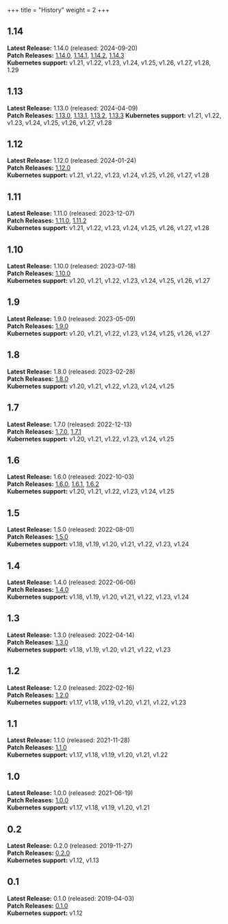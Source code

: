 +++
title = "History"
weight = 2
+++

## 1.14

**Latest Release:** 1.14.0 (released: 2024-09-20)\
**Patch Releases:** [1.14.0](../v1.14.0), [1.14.1](../v1.14.1), [1.14.2](../v1.14.2), [1.14.3](../v1.14.3)\
**Kubernetes support:**  v1.21, v1.22, v1.23, v1.24, v1.25, v1.26, v1.27, v1.28, 1.29

## 1.13

**Latest Release:** 1.13.0 (released: 2024-04-09)\
**Patch Releases:** [1.13.0](../v1.13.0), [1.13.1](../v1.13.1), [1.13.2](../v1.13.2), [1.13.3](../v1.13.3) 
**Kubernetes support:**  v1.21, v1.22, v1.23, v1.24, v1.25, v1.26, v1.27, v1.28

## 1.12

**Latest Release:** 1.12.0 (released: 2024-01-24)\
**Patch Releases:** [1.12.0](../v1.12.0)\
**Kubernetes support:**  v1.21, v1.22, v1.23, v1.24, v1.25, v1.26, v1.27, v1.28


## 1.11

**Latest Release:** 1.11.0 (released: 2023-12-07)\
**Patch Releases:** [1.11.0](../v1.11.0)\, [1.11.2](../v1.11.2)\
**Kubernetes support:**  v1.21, v1.22, v1.23, v1.24, v1.25, v1.26, v1.27, v1.28


## 1.10

**Latest Release:** 1.10.0 (released: 2023-07-18)\
**Patch Releases:** [1.10.0](../v1.10.0)\
**Kubernetes support:**  v1.20, v1.21, v1.22, v1.23, v1.24, v1.25, v1.26, v1.27

## 1.9

**Latest Release:** 1.9.0 (released: 2023-05-09)\
**Patch Releases:** [1.9.0](../v1.9.0)\
**Kubernetes support:**  v1.20, v1.21, v1.22, v1.23, v1.24, v1.25, v1.26, v1.27

## 1.8

**Latest Release:** 1.8.0 (released: 2023-02-28)\
**Patch Releases:** [1.8.0](../v1.8.0)\
**Kubernetes support:**  v1.20, v1.21, v1.22, v1.23, v1.24, v1.25

## 1.7

**Latest Release:** 1.7.0 (released: 2022-12-13)\
**Patch Releases:** [1.7.0](../v1.7.0), [1.7.1](../v1.7.1)\
**Kubernetes support:**  v1.20, v1.21, v1.22, v1.23, v1.24, v1.25

## 1.6

**Latest Release:** 1.6.0 (released: 2022-10-03)\
**Patch Releases:** [1.6.0](../v1.6.0), [1.6.1](../v1.6.1),  [1.6.2](../v1.6.2)\
**Kubernetes support:**  v1.20, v1.21, v1.22, v1.23, v1.24, v1.25

## 1.5

**Latest Release:** 1.5.0 (released: 2022-08-01)\
**Patch Releases:** [1.5.0](../v1.5.0)\
**Kubernetes support:**  v1.18, v1.19, v1.20, v1.21, v1.22, v1.23, v1.24

## 1.4

**Latest Release:** 1.4.0 (released: 2022-06-06)\
**Patch Releases:** [1.4.0](../v1.4.0)\
**Kubernetes support:**  v1.18, v1.19, v1.20, v1.21, v1.22, v1.23, v1.24


## 1.3

**Latest Release:** 1.3.0 (released: 2022-04-14)\
**Patch Releases:** [1.3.0](../v1.3.0)\
**Kubernetes support:**  v1.18, v1.19, v1.20, v1.21, v1.22, v1.23

## 1.2

**Latest Release:** 1.2.0 (released: 2022-02-16)\
**Patch Releases:** [1.2.0](../v1.2.0)\
**Kubernetes support:**  v1.17, v1.18, v1.19, v1.20, v1.21, v1.22, v1.23

## 1.1

**Latest Release:** 1.1.0 (released: 2021-11-28)\
**Patch Releases:** [1.1.0](../v1.1.0)\
**Kubernetes support:**  v1.17, v1.18, v1.19, v1.20, v1.21, v1.22

## 1.0

**Latest Release:** 1.0.0 (released: 2021-06-19)\
**Patch Releases:** [1.0.0](../v1.0.0)\
**Kubernetes support:**  v1.17, v1.18, v1.19, v1.20, v1.21

## 0.2

**Latest Release:** 0.2.0 (released: 2019-11-27)\
**Patch Releases:** [0.2.0](../v0.2.0)\
**Kubernetes support:**  v1.12, v1.13

## 0.1

**Latest Release:** 0.1.0 (released: 2019-04-03)\
**Patch Releases:** [0.1.0](../v0.1.0)\
**Kubernetes support:**  v1.12